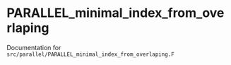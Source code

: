 # PARALLEL_minimal_index_from_overlaping

Documentation for `src/parallel/PARALLEL_minimal_index_from_overlaping.F`
